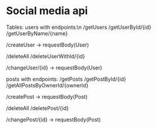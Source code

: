 # Social media api

Tables: 
users with endpoints:\n
  /getUsers
  /getUserById/{id}
  /getUserByName/{name}

  /createUser -> requestBody(User)

  /deleteAll
  /deleteUserWithId/{id}

  /changeUser/{id} -> requestBody(User)

posts with endpoints:
  /getPosts
  /getPostById/{id}
  /getAllPostsByOwnerId/{ownerId}

  /createPost -> requestBody(Post)

  /deleteAll
  /deletePost/{id}

  /changePost/{id} -> requestBody(Post)
